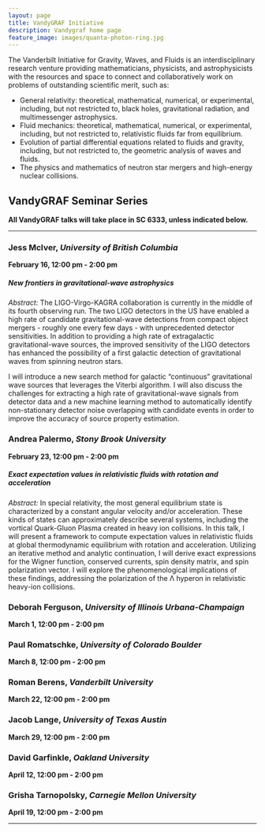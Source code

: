 ```yaml
---
layout: page
title: VandyGRAF Initiative 
description: Vandygraf home page 
feature_image: images/quanta-photon-ring.jpg
---
```


 The Vanderbilt Initiative  for Gravity, Waves, and Fluids is an interdisciplinary research venture  providing mathematicians, physicists, and astrophysicists with the resources and space to connect and collaboratively work on problems of outstanding scientific merit, such as:

+ General relativity: theoretical, mathematical, numerical, or experimental, including, but not restricted to, black holes, gravitational radiation, and multimessenger astrophysics.
+ Fluid mechanics: theoretical, mathematical, numerical, or experimental, including, but not restricted to, relativistic fluids far from equilibrium.
+ Evolution of partial differential equations related to fluids and gravity, including, but not restricted to, the geometric analysis of waves and fluids.
+ The physics and mathematics of neutron star mergers and high-energy nuclear collisions.

## VandyGRAF Seminar Series

**All VandyGRAF talks will take place in SC 6333, unless indicated below.**

<hr>

### Jess McIver, *University of British Columbia*
**February 16, 12:00 pm - 2:00 pm**
##### New frontiers in gravitational-wave astrophysics
*Abstract:* The LIGO-Virgo-KAGRA collaboration is currently in the middle of its fourth observing run. The two LIGO detectors in the US have enabled a high rate of candidate gravitational-wave detections from compact object mergers - roughly one every few days - with unprecedented detector sensitivities. In addition to providing a high rate of extragalactic gravitational-wave sources, the improved sensitivity of the LIGO detectors has enhanced the possibility of a first galactic detection of gravitational waves from spinning neutron stars.<br>

I will introduce a new search method for galactic “continuous” gravitational wave sources that leverages the Viterbi algorithm. I will also discuss the challenges for extracting a high rate of gravitational-wave signals from detector data and a new machine learning method to automatically identify non-stationary detector noise overlapping with candidate events in order to improve the accuracy of source property estimation.

### Andrea Palermo, *Stony Brook University*
**February 23, 12:00 pm - 2:00 pm**
##### Exact expectation values in relativistic fluids with rotation and acceleration
*Abstract:* In special relativity, the most general equilibrium state is characterized by a constant angular velocity and/or acceleration. These kinds of states can approximately describe several systems, including the vortical Quark-Gluon Plasma created in heavy ion collisions. In this talk, I will present a framework to compute expectation values in relativistic fluids at global thermodynamic equilibrium with rotation and acceleration. Utilizing an iterative method and analytic continuation, I will derive exact expressions for the Wigner function, conserved currents, spin density matrix, and spin polarization vector. I will explore the phenomenological implications of these findings, addressing the polarization of the Λ hyperon in relativistic heavy-ion collisions.

### Deborah Ferguson, *University of Illinois Urbana-Champaign*
**March 1, 12:00 pm - 2:00 pm**

### Paul Romatschke, *University of Colorado Boulder*
**March 8, 12:00 pm - 2:00 pm**

### Roman Berens, *Vanderbilt University*
**March 22, 12:00 pm - 2:00 pm**

### Jacob Lange, *University of Texas Austin*
**March 29, 12:00 pm - 2:00 pm**

### David Garfinkle, *Oakland University*
**April 12, 12:00 pm - 2:00 pm**

### Grisha Tarnopolsky, *Carnegie Mellon University*
**April 19, 12:00 pm - 2:00 pm**

<hr>

